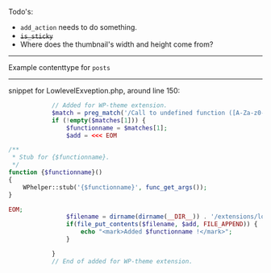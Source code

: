 Todo's: 

 - `add_action` needs to do something.
 - ~~`is_sticky`~~
 - Where does the thumbnail's width and height come from?


-------

Example contenttype for `posts`




-------

snippet for LowlevelExveption.php, around line 150: 

```php
            // Added for WP-theme extension.
            $match = preg_match('/Call to undefined function ([A-Za-z0-9_-]+)\(\)/i', $error['message'], $matches);
            if (!empty($matches[1])) {
                $functionname = $matches[1];
                $add = <<< EOM

/**
 * Stub for {$functionname}.
 */
function {$functionname}()
{
    WPhelper::stub('{$functionname}', func_get_args());
}

EOM;
                $filename = dirname(dirname(__DIR__)) . '/extensions/local/bobdenotter/wp-theme/wp-functions.php';
                if(file_put_contents($filename, $add, FILE_APPEND)) {
                    echo "<mark>Added $functionname !</mark>";
                }

            }
            // End of added for WP-theme extension.


```